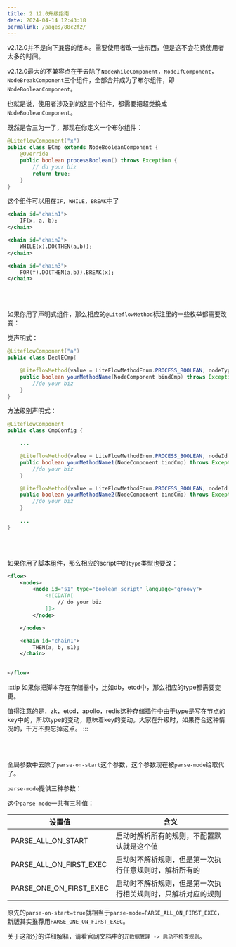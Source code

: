 ```yaml
---
title: 2.12.0升级指南
date: 2024-04-14 12:43:18
permalink: /pages/88c2f2/
---
```


v2.12.0并不是向下兼容的版本。需要使用者改一些东西，但是这不会花费使用者太多的时间。

v2.12.0最大的不兼容点在于去除了`NodeWhileComponent`，`NodeIfComponent`，`NodeBreakComponent`三个组件，全部合并成为了布尔组件，即`NodeBooleanComponent`。

也就是说，使用者涉及到的这三个组件，都需要把超类换成`NodeBooleanComponent`。

既然是合三为一了，那现在你定义一个布尔组件：

```java
@LiteflowComponent("x")
public class ECmp extends NodeBooleanComponent {
    @Override
    public boolean processBoolean() throws Exception {
        // do your biz
        return true;
    }
}
```

这个组件可以用在`IF`，`WHILE`，`BREAK`中了

```xml
<chain id="chain1">
    IF(x, a, b);
</chain>

<chain id="chain2">
    WHILE(x).DO(THEN(a,b));
</chain>

<chain id="chain3">
    FOR(f).DO(THEN(a,b)).BREAK(x);
</chain>
```

<br><br>

如果你用了声明式组件，那么相应的`@LiteflowMethod`标注里的一些枚举都需要改变：

类声明式：

```java
@LiteflowComponent("a")
public class DeclECmp{

    @LiteflowMethod(value = LiteFlowMethodEnum.PROCESS_BOOLEAN, nodeType = NodeTypeEnum.BOOLEAN)
    public boolean yourMethodName(NodeComponent bindCmp) throws Exception {
        //do your biz
    }
}
```

方法级别声明式：

```java
@LiteflowComponent
public class CmpConfig {

    ...

    @LiteflowMethod(value = LiteFlowMethodEnum.PROCESS_BOOLEAN, nodeId = "a", nodeType = NodeTypeEnum.BOOLEAN)
    public boolean yourMethodName1(NodeComponent bindCmp) throws Exception {
        //do your biz
    }

    @LiteflowMethod(value = LiteFlowMethodEnum.PROCESS_BOOLEAN, nodeId = "b", nodeType = NodeTypeEnum.BOOLEAN)
    public boolean yourMethodName2(NodeComponent bindCmp) throws Exception {
        //do your biz
    }
    
    ...
}
```

<br><br>

如果你用了脚本组件，那么相应的script中的`type`类型也要改：

```xml
<flow>
    <nodes>
        <node id="s1" type="boolean_script" language="groovy">
            <![CDATA[
                // do your biz
            ]]>
        </node>

    </nodes>

    <chain id="chain1">
        THEN(a, b, s1);
    </chain>

    
</flow>
```

:::tip
如果你把脚本存在存储器中，比如db，etcd中，那么相应的type都需要变更。

值得注意的是，zk，etcd，apollo，redis这种存储插件中由于type是写在节点的key中的，所以type的变动，意味着key的变动。大家在升级时，如果符合这种情况的，千万不要忘掉这点。
:::

<br><br>

全局参数中去除了`parse-on-start`这个参数，这个参数现在被`parse-mode`给取代了。

`parse-mode`提供三种参数：

这个`parse-mode`一共有三种值：

| 设置值                  | 含义                                                         |
| ----------------------- | ------------------------------------------------------------ |
| PARSE_ALL_ON_START      | 启动时解析所有的规则，不配置默认就是这个值                   |
| PARSE_ALL_ON_FIRST_EXEC | 启动时不解析规则，但是第一次执行任意规则时，解析所有的       |
| PARSE_ONE_ON_FIRST_EXEC | 启动时不解析规则，但是第一次执行相关规则时，只解析对应的规则 |

原先的`parse-on-start=true`就相当于`parse-mode=PARSE_ALL_ON_FIRST_EXEC`，新版其实推荐用`PARSE_ONE_ON_FIRST_EXEC`。

关于这部分的详细解释，请看官网文档中的`元数据管理 -> 启动不检查规则`。